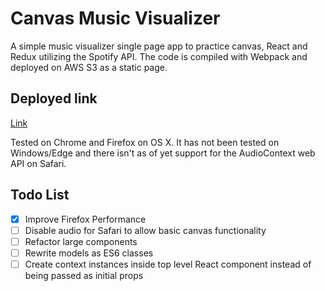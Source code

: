 # Canvas Music Visualizer

A simple music visualizer single page app to practice canvas, React and Redux utilizing the Spotify API. The code is compiled with Webpack and deployed on AWS S3 as a static page.

## Deployed link

[Link](http://music.mattchang.ca/)

Tested on Chrome and Firefox on OS X. It has not been tested on Windows/Edge and there isn't as of yet support for the AudioContext web API on Safari.

## Todo List
- [x] Improve Firefox Performance
- [ ] Disable audio for Safari to allow basic canvas functionality
- [ ] Refactor large components
- [ ] Rewrite models as ES6 classes
- [ ] Create context instances inside top level React component instead of being passed as initial props
